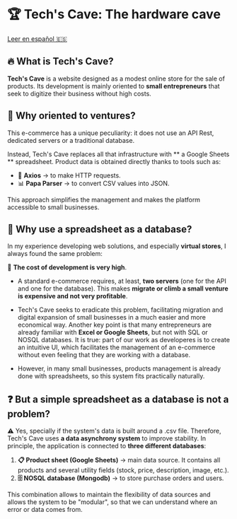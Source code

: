 # 🏆 Tech's Cave: The hardware cave 

[Leer en español 🇪🇸](README.md)

## 🔥 What is Tech's Cave?  

**Tech's Cave** is a website designed as a modest online store for the sale of products. Its development is mainly oriented to **small entrepreneurs** that seek to digitize their business without high costs.

## 🎯 Why oriented to ventures?  

This e-commerce has a unique peculiarity: it does not use an API Rest, dedicated servers or a traditional database.  

Instead, Tech's Cave replaces all that infrastructure with ** a Google Sheets ** spreadsheet.
Product data is obtained directly thanks to tools such as:  

- 🚀 **Axios** → to make HTTP requests.  
- 📊 **Papa Parser** → to convert CSV values ​​into JSON.  

This approach simplifies the management and makes the platform accessible to small businesses.
## 📌 Why use a spreadsheet as a database?  

In my experience developing web solutions, and especially **virtual stores**, I always found the same problem:  

💸 **The cost of development is very high**. 

- A standard e-commerce requires, at least,
**two servers** (one for the API and one for the database). This makes **migrate or climb a small venture is expensive and not very profitable**.  

- Tech's Cave seeks to eradicate this problem, facilitating migration and digital expansion of small businesses in a much easier and more economical way.
Another key point is that many entrepreneurs are already familiar with **Excel or Google Sheets**, but not with SQL or NOSQL databases. It is true: part of our work as developeres is to create an intuitive UI, which facilitates the management of an e-commerce without even feeling that they are working with a database.   

- However, in many small businesses, products management is already done with spreadsheets, so this system fits practically naturally.  

## ❓ But a simple spreadsheet as a database is not a problem?  

⚠️ Yes, specially if the system's data is built around a .csv file. Therefore, Tech's Cave uses **a data asynchrony system** to improve stability.
In principle, the application is connected to **three different databases**:  

1. **📋 Product sheet (Google Sheets)** → main data source. It contains all products and several utility fields (stock, price, description, image, etc.).  
2. **🗄️ NOSQL database (Mongodb)** → to store purchase orders and users.  

This combination allows to maintain the flexibility of data sources and allows the system to be "modular", so that we can understand where an error or data comes from.